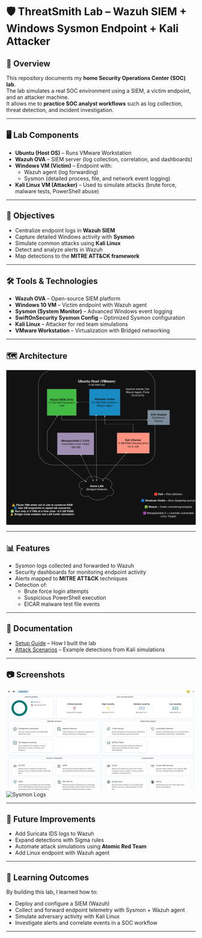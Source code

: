# 🛡️ ThreatSmith Lab – Wazuh SIEM + Windows Sysmon Endpoint + Kali Attacker  

## 📌 Overview  
This repository documents my **home Security Operations Center (SOC) lab**.  
The lab simulates a real SOC environment using a SIEM, a victim endpoint, and an attacker machine.  
It allows me to **practice SOC analyst workflows** such as log collection, threat detection, and incident investigation.  

---

## 🖥️ Lab Components  
- **Ubuntu (Host OS)** – Runs VMware Workstation  
- **Wazuh OVA** – SIEM server (log collection, correlation, and dashboards)  
- **Windows VM (Victim)** – Endpoint with:
  - Wazuh agent (log forwarding)
  - Sysmon (detailed process, file, and network event logging)  
- **Kali Linux VM (Attacker)** – Used to simulate attacks (brute force, malware tests, PowerShell abuse)  

---

## 🎯 Objectives  
- Centralize endpoint logs in **Wazuh SIEM**  
- Capture detailed Windows activity with **Sysmon**  
- Simulate common attacks using **Kali Linux**  
- Detect and analyze alerts in Wazuh  
- Map detections to the **MITRE ATT&CK framework**  

---

## 🛠 Tools & Technologies  
- **Wazuh OVA** – Open-source SIEM platform  
- **Windows 10 VM** – Victim endpoint with Wazuh agent  
- **Sysmon (System Monitor)** – Advanced Windows event logging  
- **SwiftOnSecurity Sysmon Config** – Optimized Sysmon configuration  
- **Kali Linux** – Attacker for red team simulations  
- **VMware Workstation** – Virtualization with Bridged networking  

---

## 🗺️ Architecture  

![Architecture](images/Architecture.jpg)  

---

## 📊 Features  
- Sysmon logs collected and forwarded to Wazuh  
- Security dashboards for monitoring endpoint activity  
- Alerts mapped to **MITRE ATT&CK** techniques  
- Detection of:
  - Brute force login attempts  
  - Suspicious PowerShell execution  
  - EICAR malware test file events  

---

## 📂 Documentation  
- [Setup Guide](setup-guide.md) – How I built the lab  
- [Attack Scenarios](attack-scenarios.md) – Example detections from Kali simulations  

---

## 📷 Screenshots  
 
![Wazuh Dashboard](images/WazuhDashboard.png)  
![Sysmon Logs](images/sysmon-logs.png)  

---

## 🚀 Future Improvements  
- Add Suricata IDS logs to Wazuh  
- Expand detections with Sigma rules  
- Automate attack simulations using **Atomic Red Team**  
- Add Linux endpoint with Wazuh agent  

---

## 📌 Learning Outcomes  
By building this lab, I learned how to:  
- Deploy and configure a SIEM (Wazuh)  
- Collect and forward endpoint telemetry with Sysmon + Wazuh agent  
- Simulate adversary activity with Kali Linux  
- Investigate alerts and correlate events in a SOC workflow  

---
